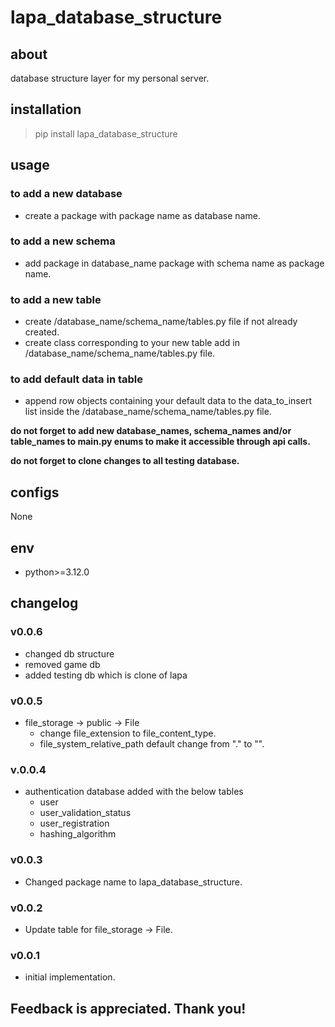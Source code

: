 # lapa_database_structure

## about

database structure layer for my personal server.

## installation

> pip install lapa_database_structure

## usage

### to add a new database

- create a package with package name as database name.

### to add a new schema

- add package in database_name package with schema name as package name.

### to add a new table

- create /database_name/schema_name/tables.py file if not already created.
- create class corresponding to your new table add in /database_name/schema_name/tables.py file.

### to add default data in table

- append row objects containing your default data to the data_to_insert list inside the
  /database_name/schema_name/tables.py file.

**do not forget to add new database_names, schema_names and/or table_names to main.py enums to make it accessible
through api calls.**

**do not forget to clone changes to all testing database.**

## configs

None

## env

- python>=3.12.0

## changelog

### v0.0.6

- changed db structure
- removed game db
- added testing db which is clone of lapa

### v0.0.5

- file_storage -> public -> File
  - change file_extension to file_content_type.
  - file_system_relative_path default change from "." to "".

### v.0.0.4

- authentication database added with the below tables
  - user
  - user_validation_status
  - user_registration
  - hashing_algorithm

### v0.0.3

- Changed package name to lapa_database_structure.

### v0.0.2

- Update table for file_storage -> File.

### v0.0.1

- initial implementation.

## Feedback is appreciated. Thank you!
